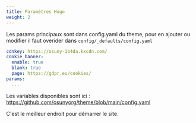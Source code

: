 ```yaml
---
title: Paramètres Hugo 
weight: 2
---
```

Les params principaux sont dans config.yaml du theme, pour en ajouter ou modifier il faut overider dans `config/_defaults/config.yaml`

```yml
cdnkey: https://osuny-1b4da.kxcdn.com/
cookie_banner:
  enable: true
  blank: true
  page: https://gdpr.eu/cookies/
params:
  ...
```

Les variables disponibles sont ici :
https://github.com/osunyorg/theme/blob/main/config.yaml

C'est le meilleur endroit pour démarrer le site.
